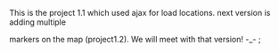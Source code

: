 

This is the project 1.1 which used ajax for load locations. next version is adding multiple 

markers on the map (project1.2). We will meet with that version! -_- ;
